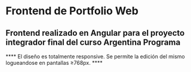 # Frontend de Portfolio Web
## Frontend realizado en Angular para el proyecto integrador final del curso Argentina Programa
**** El diseño es totalmente responsive. Se permite la edición del mismo logueandose en pantallas ≥768px. ****
